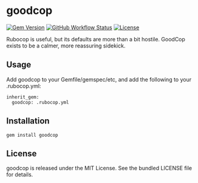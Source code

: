 goodcop
=========

[![Gem Version](https://img.shields.io/gem/v/goodcop.svg)](https://rubygems.org/gems/goodcop)
[![GitHub Workflow Status](https://img.shields.io/github/workflow/status/akerl/goodcop/Build)](https://github.com/akerl/goodcop/actions)
[![License](https://img.shields.io/github/license/akerl/goodcop)](https://github.com/akerl/goodcop/blob/master/LICENSE)

Rubocop is useful, but its defaults are more than a bit hostile. GoodCop exists to be a calmer, more reassuring sidekick.

## Usage

Add goodcop to your Gemfile/gemspec/etc, and add the following to your .rubocop.yml:

```
inherit_gem:
  goodcop: .rubocop.yml
```

## Installation

    gem install goodcop

## License

goodcop is released under the MIT License. See the bundled LICENSE file for details.

